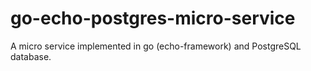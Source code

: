 # go-echo-postgres-micro-service
A micro service implemented in go (echo-framework) and PostgreSQL database.
